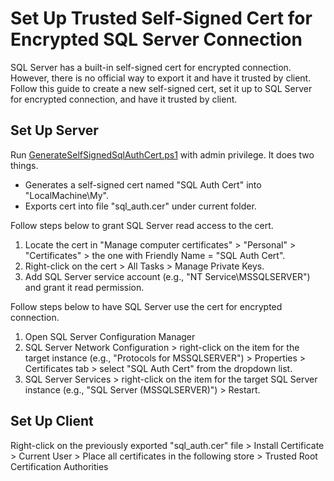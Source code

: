 # Set Up Trusted Self-Signed Cert for Encrypted SQL Server Connection

SQL Server has a built-in self-signed cert for encrypted connection. However, there is no official way to export it and have it trusted by client. Follow this guide to create a new self-signed cert, set it up to SQL Server for encrypted connection, and have it trusted by client.

## Set Up Server

Run [GenerateSelfSignedSqlAuthCert.ps1](GenerateSelfSignedSqlAuthCert.ps1) with admin privilege. It does two things.

- Generates a self-signed cert named "SQL Auth Cert" into "LocalMachine\My".
- Exports cert into file "sql_auth.cer" under current folder.

Follow steps below to grant SQL Server read access to the cert.

1. Locate the cert in "Manage computer certificates" > "Personal" > "Certificates" > the one with Friendly Name = "SQL Auth Cert".
2. Right-click on the cert > All Tasks > Manage Private Keys.
3. Add SQL Server service account (e.g., "NT Service\MSSQLSERVER") and grant it read permission.

Follow steps below to have SQL Server use the cert for encrypted connection.

1. Open SQL Server Configuration Manager
2. SQL Server Network Configuration > right-click on the item for the target instance (e.g., "Protocols for MSSQLSERVER") > Properties > Certificates tab > select "SQL Auth Cert" from the dropdown list.
3. SQL Server Services > right-click on the item for the target SQL Server instance (e.g., "SQL Server (MSSQLSERVER)") > Restart.

## Set Up Client

Right-click on the previously exported "sql_auth.cer" file > Install Certificate > Current User > Place all certificates in the following store > Trusted Root Certification Authorities
